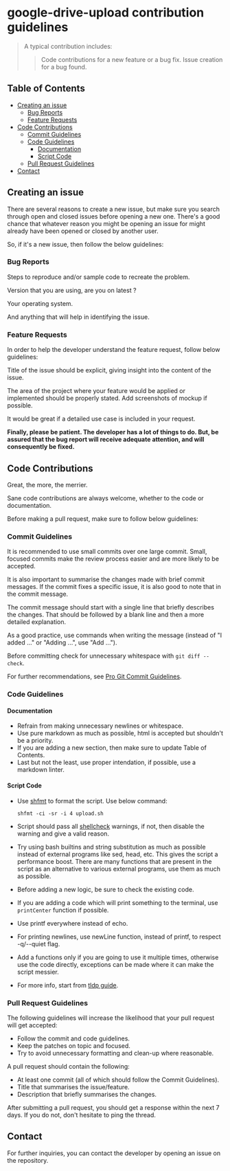 # google-drive-upload contribution guidelines

> A typical contribution includes:
>
> > Code contributions for a new feature or a bug fix.
> > Issue creation for a bug found.

## Table of Contents

- [Creating an issue](#creating-an-issue)
  - [Bug Reports](#bug-reports)
  - [Feature Requests](#feature-requests)
- [Code Contributions](#code-contributions)
  - [Commit Guidelines](#commit-guidelines)
  - [Code Guidelines](#code-guidelines)
    - [Documentation](#documentation)
    - [Script Code](#script-code)
  - [Pull Request Guidelines](#pull-request-guidelines)
- [Contact](#contact)

## Creating an issue

There are several reasons to create a new issue, but make sure you search through open and closed issues before opening a new one. There's a good chance that whatever reason you might be opening an issue for might already have been opened or closed by another user.

So, if it's a new issue, then follow the below guidelines:

### Bug Reports

Steps to reproduce and/or sample code to recreate the problem.

Version that you are using, are you on latest ?

Your operating system.

And anything that will help in identifying the issue.

### Feature Requests

In order to help the developer understand the feature request, follow below guidelines:

Title of the issue should be explicit, giving insight into the content of the issue.

The area of the project where your feature would be applied or implemented should be properly stated. Add screenshots of mockup if possible.

It would be great if a detailed use case is included in your request.

**Finally, please be patient. The developer has a lot of things to do. But, be assured that the bug report will receive adequate attention, and will consequently be fixed.**

## Code Contributions

Great, the more, the merrier.

Sane code contributions are always welcome, whether to the code or documentation.

Before making a pull request, make sure to follow below guidelines:

### Commit Guidelines

It is recommended to use small commits over one large commit. Small, focused commits make the review process easier and are more likely to be accepted.

It is also important to summarise the changes made with brief commit messages. If the commit fixes a specific issue, it is also good to note that in the commit message.

The commit message should start with a single line that briefly describes the changes. That should be followed by a blank line and then a more detailed explanation.

As a good practice, use commands when writing the message (instead of "I added ..." or "Adding ...", use "Add ...").

Before committing check for unnecessary whitespace with `git diff --check`.

For further recommendations, see [Pro Git Commit Guidelines](https://git-scm.com/book/en/v2/Distributed-Git-Contributing-to-a-Project#Commit-Guidelines).

### Code Guidelines

#### Documentation

- Refrain from making unnecessary newlines or whitespace.
- Use pure markdown as much as possible, html is accepted but shouldn't be a priority.
- If you are adding a new section, then make sure to update Table of Contents.
- Last but not the least, use proper intendation, if possible, use a markdown linter.

#### Script Code

- Use [shfmt](https://github.com/mvdan/sh) to format the script. Use below command:

  ```shell
  shfmt -ci -sr -i 4 upload.sh
  ```

- Script should pass all [shellcheck](https://www.shellcheck.net/) warnings, if not, then disable the warning and give a valid reason.
- Try using bash builtins and string substitution as much as possible instead of external programs like sed, head, etc. This gives the script a performance boost. There are many functions that are present in the script as an alternative to various external programs, use them as much as possible.
- Before adding a new logic, be sure to check the existing code.
- If you are adding a code which will print something to the terminal, use `printCenter` function if possible.
- Use printf everywhere instead of echo.
- For printing newlines, use newLine function, instead of printf, to respect -q/--quiet flag.
- Add a functions only if you are going to use it multiple times, otherwise use the code directly, exceptions can be made where it can make the script messier.
- For more info, start from [tldp guide](https://www.tldp.org/LDP/Bash-Beginners-Guide/html/chap_01.html).

### Pull Request Guidelines

The following guidelines will increase the likelihood that your pull request will get accepted:

- Follow the commit and code guidelines.
- Keep the patches on topic and focused.
- Try to avoid unnecessary formatting and clean-up where reasonable.

A pull request should contain the following:

- At least one commit (all of which should follow the Commit Guidelines).
- Title that summarises the issue/feature.
- Description that briefly summarises the changes.

After submitting a pull request, you should get a response within the next 7 days. If you do not, don't hesitate to ping the thread.

## Contact

For further inquiries, you can contact the developer by opening an issue on the repository.
